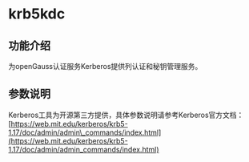# krb5kdc

## 功能介绍<a name="zh-cn_topic_0237152432_section10172172474817"></a>

为openGauss认证服务Kerberos提供列认证和秘钥管理服务。

## 参数说明<a name="zh-cn_topic_0237152432_zh-cn_topic_0059778103_se0ebdb25733f42f5b4286a1fc7e54a13"></a>

Kerberos工具为开源第三方提供，具体参数说明请参考Kerberos官方文档：[https://web.mit.edu/kerberos/krb5-1.17/doc/admin/admin\_commands/index.html](https://web.mit.edu/kerberos/krb5-1.17/doc/admin/admin_commands/index.html)

